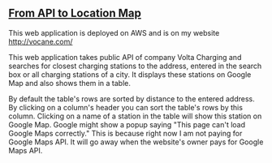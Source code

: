 ## [From API to Location Map](http://vocane.com/)

This web application is deployed on AWS and is on my website http://vocane.com/

This web application takes public API of company Volta Charging and searches for closest charging stations to the address, entered in the search box or all charging stations of a city.
It displays these stations on Google Map and also shows them in a table.

By default the table's rows are sorted by distance to the entered address.
By clicking on a column's header you can sort the table's rows by this column.
Clicking on a name of a station in the table will show this station on Google Map.
Google might show a popup saying "This page can't load Google Maps correctly."
This is because right now I am not paying for Google Maps API. It will go away when the website's owner pays for Google Maps API. 


